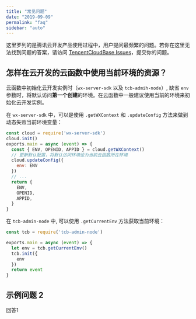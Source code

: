 ```yaml
---
title: "常见问题"
date: "2019-09-09"
permalink: "faq"
sidebar: "auto"
---
```


这里罗列的是腾讯云开发产品使用过程中，用户提问最频繁的问题。若你在这里无法找到问题的答案，请访问 [TencentCloudBase Issues](https://github.com/TencentCloudBase/blog/issues)，提交你的问题。

## 怎样在云开发的云函数中使用当前环境的资源？

云函数中初始化云开发实例时（`wx-server-sdk` 以及 `tcb-admih-node`）, 缺省 `env` 参数时，将默认访问**第一个创建**的环境。在云函数中一般建议使用当前的环境来初始化云开发实例。

在 `wx-server-sdk` 中，可以是使用 `.getWXContext` 和 `.updateConfig` 方法来做到动态失败当前环境变量：

```js
const cloud = require('wx-server-sdk')
cloud.init()
exports.main = async (event) => {
  const { ENV, OPENID, APPID } = cloud.getWXContext()
  // 更新默认配置，将默认访问环境设为当前云函数所在环境
  cloud.updateConfig({
    env: ENV
  })
  // ...
  return {
    ENV,
    OPENID,
    APPID,
  }
}
```

在 `tcb-admin-node` 中, 可以使用 `.getCurrentEnv` 方法获取当前环境：

```js
const tcb = require('tcb-admin-node')

exports.main = async (event) => {
  let env = tcb.getCurrentEnv()
  tcb.init({
    env
  })
  return event
}
```

## 示例问题 2

回答1
